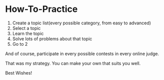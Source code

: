 # How-To-Practice

1. Create a topic list(every possible category, from easy to advanced)
2. Select a topic
3. Learn the topic
4. Solve lots of problems about that topic
5. Go to 2

And of course, participate in every possible contests in every online judge.

That was my strategy. You can make your own that suits you well.

Best Wishes!
